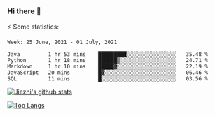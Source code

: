 ### Hi there 👋

⚡ Some statistics:

<!--START_SECTION:waka-->
```text
Week: 25 June, 2021 - 01 July, 2021

Java         1 hr 53 mins    █████████░░░░░░░░░░░░░░░░   35.48 % 
Python       1 hr 18 mins    ██████▒░░░░░░░░░░░░░░░░░░   24.71 % 
Markdown     1 hr 10 mins    █████▓░░░░░░░░░░░░░░░░░░░   22.19 % 
JavaScript   20 mins         █▓░░░░░░░░░░░░░░░░░░░░░░░   06.46 % 
SQL          11 mins         █░░░░░░░░░░░░░░░░░░░░░░░░   03.56 % 
```
<!--END_SECTION:waka-->

[![Jiezhi's github stats](https://github-readme-stats.vercel.app/api?username=Jiezhi&show_icons=true)](https://github.com/Jiezhi/github-readme-stats)

[![Top Langs](https://github-readme-stats.vercel.app/api/top-langs/?username=Jiezhi&hide=javascript,html)](https://github.com/Jiezhi/github-readme-stats)
<!--
**Jiezhi/Jiezhi** is a ✨ _special_ ✨ repository because its `README.md` (this file) appears on your GitHub profile.

Here are some ideas to get you started:

- 🔭 I’m currently working on ...
- 🌱 I’m currently learning ...
- 👯 I’m looking to collaborate on ...
- 🤔 I’m looking for help with ...
- 💬 Ask me about ...
- 📫 How to reach me: ...
- 😄 Pronouns: ...
- ⚡ Fun fact: ...
-->

